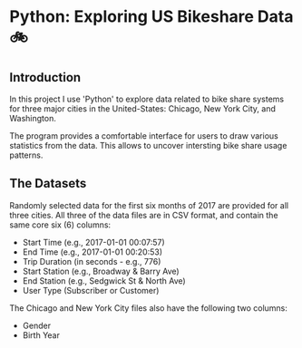 # Python: Exploring US Bikeshare Data :bike:

## Introduction
In this project I use 'Python' to explore data related to bike share systems for three major cities in the United-States: Chicago, New York City, and Washington.

The program provides a comfortable interface for users to draw various statistics from the data.
This allows to uncover intersting bike share usage patterns.

## The Datasets

Randomly selected data for the first six months of 2017 are provided for all three cities. All three of the data files are in CSV format, and contain the same core six (6) columns:

- Start Time (e.g., 2017-01-01 00:07:57)
- End Time (e.g., 2017-01-01 00:20:53)
- Trip Duration (in seconds - e.g., 776)
- Start Station (e.g., Broadway & Barry Ave)
- End Station (e.g., Sedgwick St & North Ave)
- User Type (Subscriber or Customer)

The Chicago and New York City files also have the following two columns:

- Gender
- Birth Year